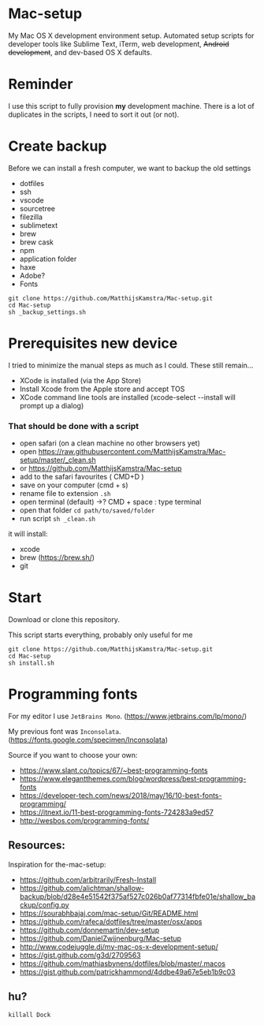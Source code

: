 # Mac-setup

My Mac OS X development environment setup. Automated setup scripts for developer tools like Sublime Text, iTerm, web development, ~~Android development~~, and dev-based OS X defaults.

# Reminder

I use this script to fully provision **my** development machine.
There is a lot of duplicates in the scripts, I need to sort it out (or not).

# Create backup

Before we can install a fresh computer, we want to backup the old settings

- dotfiles
- ssh
- vscode
- sourcetree
- filezilla
- sublimetext
- brew
- brew cask
- npm
- application folder
- haxe
- Adobe?
- Fonts

```
git clone https://github.com/MatthijsKamstra/Mac-setup.git
cd Mac-setup
sh _backup_settings.sh
```


# Prerequisites new device

I tried to minimize the manual steps as much as I could. These still remain...

- XCode is installed (via the App Store)
- Install Xcode from the Apple store and accept TOS
- XCode command line tools are installed (xcode-select --install will prompt up a dialog)

### That should be done with a script

- open safari (on a clean machine no other browsers yet)
- open https://raw.githubusercontent.com/MatthijsKamstra/Mac-setup/master/_clean.sh
- or https://github.com/MatthijsKamstra/Mac-setup
- add to the safari favourites ( CMD+D )
- save on your computer (cmd + s)
- rename file to extension `.sh`
- open terminal (default) ->? CMD + space : type terminal
- open that folder `cd path/to/saved/folder`
- run script `sh _clean.sh`

it will install:

- xcode
- brew (https://brew.sh/)
- git




# Start

Download or clone this repository.

This script starts everything, probably only useful for me

```
git clone https://github.com/MatthijsKamstra/Mac-setup.git
cd Mac-setup
sh install.sh
```

<!--
or use a specific bash file

- For Android development: [Android setup](https://github.com/MatthijsKamstra/Mac-setup/blob/master/android.sh)
- Lazy I-Want-It-All install: [Brew setup](https://github.com/MatthijsKamstra/Mac-setup/blob/master/brew.sh)
- Minimal install (xcode/brew/git): [Clean setup](https://github.com/MatthijsKamstra/Mac-setup/blob/master/clean.sh)
- Minimal design setup: [Design setup](https://github.com/MatthijsKamstra/Mac-setup/blob/master/design.sh)
- Quick start for [Haxe](http://haxe.org): [Haxe setup](https://github.com/MatthijsKamstra/Mac-setup/blob/master/haxe.sh)
- Update OSX: [OSX prep setup](https://github.com/MatthijsKamstra/Mac-setup/blob/master/osxprep.sh)
- Change default OSX settings: [OSX setup](https://github.com/MatthijsKamstra/Mac-setup/blob/master/osx.sh)
- Web dev setup (git/node/editors/plugins/programs/etc): [Web development setup](https://github.com/MatthijsKamstra/Mac-setup/blob/master/_web.sh)

# Sublime Text setup

- Install Package control: <https://packagecontrol.io/installation>
- And then install via `cmc+shift+p` + `install` the following:
  - Alignment
  - AutoFileName
  - Browser Refresh
  - Color Highlighter
  - ColorPicker
  - DocBlockr
  - GitGutter
  - Haxe
  - Indent XML
  - Minifier
  - Pretty JSON
  - SideBarEnhancements
  - SourceTree
  - Trimmer
  - Terminal

User preferences:

```
{
	// "word_wrap": true,
	"font_face": "Inconsolata",
	"font_size": 14,
	"highlight_line": true,
	"trim_trailing_white_space_on_save": true,
	// "auto_complete_commit_on_tab": true,
	// "draw_white_space": "all",
	"highlight_modified_tabs": true,
	"bold_folder_labels": false
}

```

[resource](http://www.thenerdary.net/post/29338253893/my-sublime-text-2-config)

-->

# Programming fonts

For my editor I use `JetBrains Mono`. (https://www.jetbrains.com/lp/mono/)

My previous font was `Inconsolata`. (https://fonts.google.com/specimen/Inconsolata)

Source if you want to choose your own:

- https://www.slant.co/topics/67/~best-programming-fonts
- https://www.elegantthemes.com/blog/wordpress/best-programming-fonts
- https://developer-tech.com/news/2018/may/16/10-best-fonts-programming/
- https://itnext.io/11-best-programming-fonts-724283a9ed57
- <http://wesbos.com/programming-fonts/>

<!--
# Filezilla

How to backup Filezilla

**Step 1**
Open up your copy of FileZilla, select the ‘Export…’ option from the ‘File’ menu and click the checkbox that reads ‘Export Site Manager entries’. At this point you may also want to select to export your settings and the current transfer queue if one exists.

**Step 2**
Click ‘OK’ and you’ll be asked where you want to save the exported file to. The export is in the format of a XML file and should be saved in a suitable location.

**Step 3**
Now we have our FileZilla site manager safe and sound its time to look at importing our sites back into FileZilla. To do this, with FileZilla open, select the ‘Import…’ option from the ‘File’ menu and navigate to where the saved XML file is sitting. Simply click ‘OK’ and watch as your settings flood back in. It’s almost as if you were never FileZilla-less.

Resource: <http://biostall.com/how-to-copy-or-backup-your-filezilla-site-manager/>

# Mail

Ways to backup personal mail

Resource:

- <https://support.apple.com/kb/PH19174?locale=en_US>
- <http://www.cnet.com/how-to/a-better-way-to-archive-email-in-apple-mail/>
- <http://ccm.net/faq/11317-mac-os-back-up-your-mail-folder>

-->

## Resources:

Inspiration for the-mac-setup:

- <https://github.com/arbitrarily/Fresh-Install>
- <https://github.com/alichtman/shallow-backup/blob/d28e4e51542f375af527c026b0af77314fbfe01e/shallow_backup/config.py>
- <https://sourabhbajaj.com/mac-setup/Git/README.html>
- <https://github.com/rafeca/dotfiles/tree/master/osx/apps>
- <https://github.com/donnemartin/dev-setup>
- <https://github.com/DanielZwijnenburg/Mac-setup>
- <http://www.codejuggle.dj/my-mac-os-x-development-setup/>
- <https://gist.github.com/g3d/2709563>
- <https://github.com/mathiasbynens/dotfiles/blob/master/.macos>
- <https://gist.github.com/patrickhammond/4ddbe49a67e5eb1b9c03>

## hu?

```
killall Dock
```
